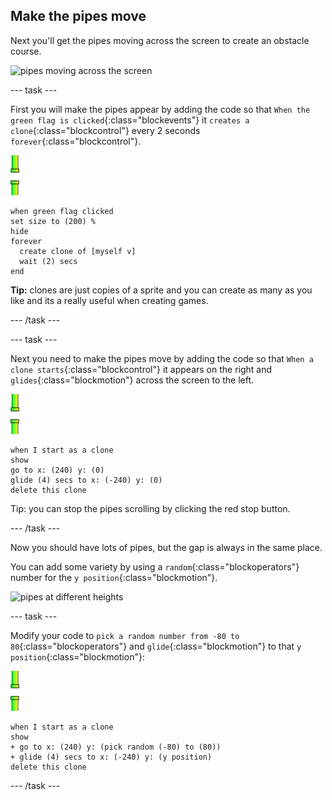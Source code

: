 ## Make the pipes move

Next you'll get the pipes moving across the screen to create an obstacle course.

![pipes moving across the screen](images/flappy-clones-test.png)

--- task ---

First you will make the pipes appear by adding the code so that `When the green flag is clicked`{:class="blockevents"} it `creates a clone`{:class="blockcontrol"} every 2 seconds `forever`{:class="blockcontrol"}. 

![pipes sprite](images/pipes-sprite.png)

```blocks
when green flag clicked
set size to (200) %
hide
forever 
  create clone of [myself v]
  wait (2) secs
end
```

**Tip:** clones are just copies of a sprite and you can create as many as you like and its a really useful when creating games. 

--- /task ---

--- task ---

Next you need to make the pipes move by adding the code so that `When a clone starts`{:class="blockcontrol"} it appears on the right and `glides`{:class="blockmotion"} across the screen to the left.

![pipes sprite](images/pipes-sprite.png)

```blocks
when I start as a clone
show
go to x: (240) y: (0)
glide (4) secs to x: (-240) y: (0)
delete this clone
```

Tip: you can stop the pipes scrolling by clicking the red stop button.

--- /task ---

Now you should have lots of pipes, but the gap is always in the same place. 

You can add some variety by using a `random`{:class="blockoperators"} number for the `y position`{:class="blockmotion"}.

![pipes at different heights](images/flappy-height-test.png)

--- task ---

Modify your code to `pick a random number from -80 to 80`{:class="blockoperators"} and `glide`{:class="blockmotion"} to that `y position`{:class="blockmotion"}:

![pipes sprite](images/pipes-sprite.png)

```blocks
when I start as a clone
show
+ go to x: (240) y: (pick random (-80) to (80))
+ glide (4) secs to x: (-240) y: (y position)
delete this clone
```

--- /task ---

